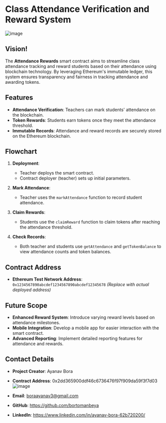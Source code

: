 # Class Attendance Verification and Reward System
![image](https://github.com/user-attachments/assets/fa78e8b9-3b9a-4e8e-b711-fb3c36bea78b)


## Vision!

The **Attendance Rewards** smart contract aims to streamline class attendance tracking and reward students based on their attendance using blockchain technology. By leveraging Ethereum's immutable ledger, this system ensures transparency and fairness in tracking attendance and awarding tokens.

## Features
- **Attendance Verification**: Teachers can mark students' attendance on the blockchain.
- **Token Rewards**: Students earn tokens once they meet the attendance threshold.
- **Immutable Records**: Attendance and reward records are securely stored on the Ethereum blockchain.

## Flowchart
1. **Deployment**:
   - Teacher deploys the smart contract.
   - Contract deployer (teacher) sets up initial parameters.

2. **Mark Attendance**:
   - Teacher uses the `markAttendance` function to record student attendance.

3. **Claim Rewards**:
   - Students use the `claimReward` function to claim tokens after reaching the attendance threshold.

4. **Check Records**:
   - Both teacher and students use `getAttendance` and `getTokenBalance` to view attendance counts and token balances.

## Contract Address
- **Ethereum Test Network Address**: `0x1234567890abcdef1234567890abcdef12345678` *(Replace with actual deployed address)*

## Future Scope
- **Enhanced Reward System**: Introduce varying reward levels based on attendance milestones.
- **Mobile Integration**: Develop a mobile app for easier interaction with the smart contract.
- **Advanced Reporting**: Implement detailed reporting features for attendance and rewards.

## Contact Details
- **Project Creator**: Ayanav Bora
- **Contract Address**: 0x2dd365900ddf46c6736476f97f909da59f3f7d03
  ![image](https://github.com/user-attachments/assets/0aad6d8b-30d1-4f97-a373-1e8bd0ca3246)

- **Email**: boraayanav3@gmail.com
- **GitHub**: https://github.com/bortomanbeya
- **LinkedIn**: https://www.linkedin.com/in/ayanav-bora-62b720200/
